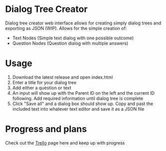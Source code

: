 # Dialog Tree Creator
Dialog tree creator web interface allows for creating simply dialog trees and exporting as JSON (WIP). Allows for the simple creation of:

- Text Nodes (Simple text dialog with one possible outcome)
- Question Nodes (Question dialog with multiple answers)

# Usage
1. Download the latest release and open index.html
2. Enter a title for your dialog tree
3. Add either a question or text
4. An input will show up with the Parent ID on the left and the current ID following. Add required information until dialog tree is complete
5. Click "Save all" and a dialog box should show up. Copy and past the included text into whatever text editor and save it as a JSON file



# Progress and plans
Check out the [Trello](https://trello.com/b/Hk097Lpp/dialog-tree-creator) page here and keep up with progress
